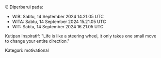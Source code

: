 ⏰ Diperbarui pada:
- WIB: Sabtu, 14 September 2024 14.21.05 UTC
- WITA: Sabtu, 14 September 2024 15.21.05 UTC
- WIT: Sabtu, 14 September 2024 16.21.05 UTC

Kutipan Inspiratif:
"Life is like a steering wheel, it only takes one small move to change your entire direction."


Kategori: motivational

